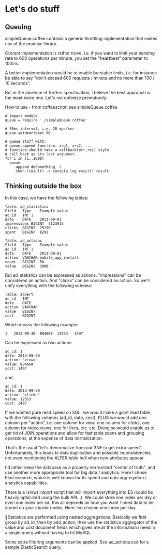 Let's do stuff
===========

Queuing
----------

simpleQueue.coffee contains a generic throttling implementation that makes use of the promise library.

Current implementation is rather naive, i.e. if you want to limit your sending rate to 600 operations per minute, you set the "heartbeat" parameter to 100ms.

A better implementation would be to enable burstable limits, i.e. for instance be able to say "don't exceed 600 requests / minute and no more than 100 / 10 seconds".

But in the absence of further specification, I believe the best approach is the most naive one. Let's not optimize prematurely.

How to use - from coffeescript: see simpleQueue.coffee

	# import module
	queue = require './simpleQueue.coffee'

	# 50ms interval, i.e. 20 ops/sec
	queue.setHeartbeat 50 

	# queue stuff with:
	# queue.append function, arg1, arg2, ...
	# function should take a callback(err,res) style
	# call back as its last argument.
	for i in [1..1000]
	  queue
	    .append doSomething, i
	    .then (result) -> console.log result: result


Thinking outside the box
------------------------------

In this case, we have the following tables:

	Table: ad_statistics
	Field	Type	Example value
	ad_id	INT	1
	date	DATE	2013-09-01
	impressions	BIGINT	4123915
	clicks	BIGINT	25190
	spent	BIGINT	8291

	Table: ad_actions
	Field	Type	Example value
	ad_id	INT	1
	date	DATE	2013-09-01
	action	VARCHAR	mobile_app_install
	count	BIGINT	50
	value	BIGINT	3900

But ad_statistics can be expressed as actions. "impressions" can be considered an action. And "clicks" can be considered an action. So we'll unify everything with the following schema:

	Table: advert
	ad_id	INT
	date	DATE
	action	VARCHAR
	value	BIGINT
	cost	BIGINT

Which means the following example:

	1	2013-09-30	804668	12553	1497

Can be expressed as two actions:

	ad_id: 1
	date: 2013-09-30
	action: "views"
	value: 804668
	cost: 1497

and

	ad_id: 1
	date: 2013-09-30
	action: "clicks"
	value: 12553
	cost: 1497

If we wanted pure read speed on SQL, we would make a giant read table, with the following columns (ad_id, date, cost), PLUS we would add one column per "action", i.e. one column for view, one column for clicks, one column for video views, one for likes, etc. etc. Doing so would enable us to get rid of JOIN operations and allow for fast table scans and grouping operations, at the expense of data normalization.

That's the usual "let's denormalize from our 3NF to get extra speed". Unfortunately, this leads to data duplication and possible inconsistencies, not even mentioning the ALTER table hell when new attributes appear.

I'd rather keep the database as a properly normalized "center of truth", and use another more appropriate tool for big data / analytics. Here I chose Elasticsearch, which is well known for its speed and data aggregation / analytics capabilities.

There is a (slow) import script that will import everything into ES (could be heavily optimized using the bulk API...). We could store one index per day or even one index per ad, this all depends on how you want / need data to be stored on your cluster nodes. Here i've chosen one index per day.

Statistics are performed using nested aggregations. Basically we first group by ad_id, then by add_action, then use the statistics aggregator of the value and cost document fields which gives me all the information i need in a single query without having to hit MySQL.

Some extra filtering arguments can be applied. See ad_actions.esq for a sample ElasticSearch query.